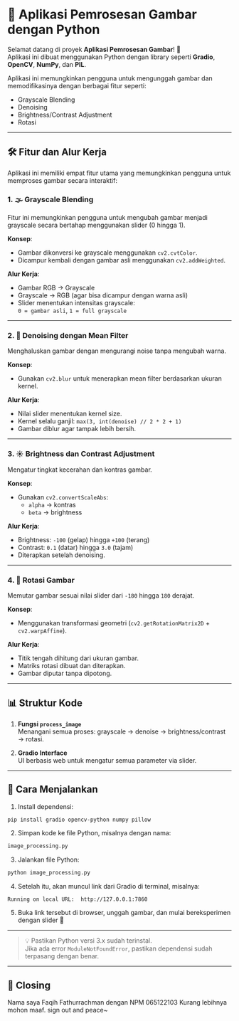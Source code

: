 
# 📸 Aplikasi Pemrosesan Gambar dengan Python

Selamat datang di proyek **Aplikasi Pemrosesan Gambar**! 🎉  
Aplikasi ini dibuat menggunakan Python dengan library seperti **Gradio**, **OpenCV**, **NumPy**, dan **PIL**.

Aplikasi ini memungkinkan pengguna untuk mengunggah gambar dan memodifikasinya dengan berbagai fitur seperti:
- Grayscale Blending
- Denoising
- Brightness/Contrast Adjustment
- Rotasi

---

## 🛠️ Fitur dan Alur Kerja

Aplikasi ini memiliki empat fitur utama yang memungkinkan pengguna untuk memproses gambar secara interaktif:

### 1. 🌫️ Grayscale Blending
Fitur ini memungkinkan pengguna untuk mengubah gambar menjadi grayscale secara bertahap menggunakan slider (0 hingga 1).

**Konsep**:
- Gambar dikonversi ke grayscale menggunakan `cv2.cvtColor`.
- Dicampur kembali dengan gambar asli menggunakan `cv2.addWeighted`.

**Alur Kerja**:
- Gambar RGB → Grayscale
- Grayscale → RGB (agar bisa dicampur dengan warna asli)
- Slider menentukan intensitas grayscale:  
  `0 = gambar asli`, `1 = full grayscale`

---

### 2. 🧹 Denoising dengan Mean Filter
Menghaluskan gambar dengan mengurangi noise tanpa mengubah warna.

**Konsep**:
- Gunakan `cv2.blur` untuk menerapkan mean filter berdasarkan ukuran kernel.

**Alur Kerja**:
- Nilai slider menentukan kernel size.
- Kernel selalu ganjil: `max(3, int(denoise) // 2 * 2 + 1)`
- Gambar diblur agar tampak lebih bersih.

---

### 3. ☀️ Brightness dan Contrast Adjustment
Mengatur tingkat kecerahan dan kontras gambar.

**Konsep**:
- Gunakan `cv2.convertScaleAbs`:
  - `alpha` → kontras
  - `beta` → brightness

**Alur Kerja**:
- Brightness: `-100` (gelap) hingga `+100` (terang)
- Contrast: `0.1` (datar) hingga `3.0` (tajam)
- Diterapkan setelah denoising.

---

### 4. 🔄 Rotasi Gambar
Memutar gambar sesuai nilai slider dari `-180` hingga `180` derajat.

**Konsep**:
- Menggunakan transformasi geometri (`cv2.getRotationMatrix2D` + `cv2.warpAffine`).

**Alur Kerja**:
- Titik tengah dihitung dari ukuran gambar.
- Matriks rotasi dibuat dan diterapkan.
- Gambar diputar tanpa dipotong.

---

## 📊 Struktur Kode

1. **Fungsi `process_image`**  
   Menangani semua proses: grayscale → denoise → brightness/contrast → rotasi.

2. **Gradio Interface**  
   UI berbasis web untuk mengatur semua parameter via slider.

---

## 🚀 Cara Menjalankan

1. Install dependensi:

```bash
pip install gradio opencv-python numpy pillow
```

2. Simpan kode ke file Python, misalnya dengan nama:

```bash
image_processing.py
```

3. Jalankan file Python:

```bash
python image_processing.py
```

4. Setelah itu, akan muncul link dari Gradio di terminal, misalnya:

```
Running on local URL:  http://127.0.0.1:7860
```

5. Buka link tersebut di browser, unggah gambar, dan mulai bereksperimen dengan slider 🎨

---

> 💡 Pastikan Python versi 3.x sudah terinstal.  
> Jika ada error `ModuleNotFoundError`, pastikan dependensi sudah terpasang dengan benar.

---

## 🙌 Closing
Nama saya Faqih Fathurrachman dengan NPM 065122103
Kurang lebihnya mohon maaf. sign out and peace~
